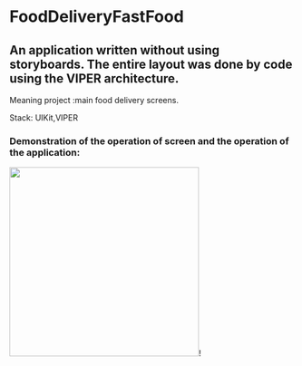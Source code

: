 # FoodDeliveryFastFood

## An application written without using storyboards. The entire layout was done by code using the VIPER architecture.

Meaning project :main food delivery screens.

Stack: UIKit,VIPER

### Demonstration of the operation of screen and the operation of the application:

<img width="334" src="https://user-images.githubusercontent.com/110721351/229711207-b4efc518-fb89-4da0-82ed-1fa042fed963.gif">! 
